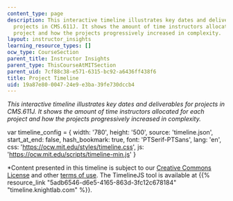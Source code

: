 ```yaml
---
content_type: page
description: This interactive timeline illustrates key dates and deliverables for
  projects in CMS.611J. It shows the amount of time instructors allocated for each
  project and how the projects progressively increased in complexity.
layout: instructor_insights
learning_resource_types: []
ocw_type: CourseSection
parent_title: Instructor Insights
parent_type: ThisCourseAtMITSection
parent_uid: 7cf88c38-e571-6315-bc92-a6436ff438f6
title: Project Timeline
uid: 19a87e80-0047-24e9-e3ba-39fe730dccb4
---
```


_This interactive timeline illustrates key dates and deliverables for projects in CMS.611J. It shows the amount of time instructors allocated for each project and how the projects progressively increased in complexity._

var timeline\_config = { width: '780', height: '500', source: 'timeline.json', start\_at\_end: false, hash\_bookmark: true, font: 'PTSerif-PTSans', lang: 'en', css: 'https://ocw.mit.edu/styles/timeline.css', js: 'https://ocw.mit.edu/scripts/timeline-min.js' }

\*Content presented in this timeline is subject to our [Creative Commons License](/terms/#cc) and other [terms of use](/terms/). The TimelineJS tool is available at {{% resource_link "5adb6546-d6e5-4165-863d-3fc12c678184" "timeline.knightlab.com" %}}.